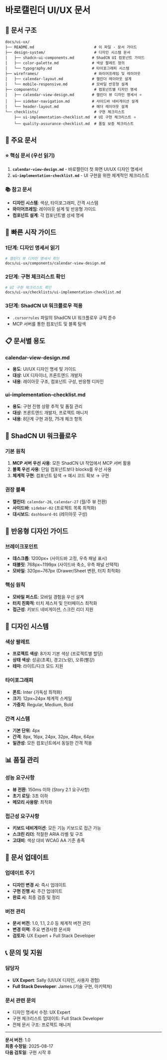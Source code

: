 # 바로캘린더 UI/UX 문서

## 📁 문서 구조

```
docs/ui-ux/
├── README.md                           # 이 파일 - 문서 가이드
├── design-system/                      # 디자인 시스템 문서
│   ├── shadcn-ui-components.md        # ShadCN UI 컴포넌트 가이드
│   ├── color-palette.md               # 색상 팔레트 정의
│   └── typography.md                  # 타이포그래피 시스템
├── wireframes/                         # 와이어프레임 및 레이아웃
│   ├── calendar-layout.md             # 캘린더 레이아웃 설계
│   └── mobile-responsive.md           # 모바일 반응형 설계
├── components/                         # 컴포넌트별 디자인 명세
│   ├── calendar-view-design.md        # 캘린더 뷰 디자인 명세서 ⭐
│   ├── sidebar-navigation.md          # 사이드바 네비게이션 설계
│   └── header-layout.md               # 헤더 레이아웃 설계
└── checklists/                         # 구현 체크리스트
    ├── ui-implementation-checklist.md  # UI 구현 체크리스트 ⭐
    └── quality-assurance-checklist.md  # 품질 보증 체크리스트
```

## 🎯 주요 문서

### ⭐ **핵심 문서 (우선 읽기)**
1. **`calendar-view-design.md`** - 바로캘린더 첫 화면 UI/UX 디자인 명세서
2. **`ui-implementation-checklist.md`** - UI 구현을 위한 체계적인 체크리스트

### 📚 **참고 문서**
- **디자인 시스템**: 색상, 타이포그래피, 간격 시스템
- **와이어프레임**: 레이아웃 설계 및 반응형 가이드
- **컴포넌트 설계**: 각 컴포넌트별 상세 명세

## 🚀 **빠른 시작 가이드**

### 1단계: 디자인 명세서 읽기
```bash
# 캘린더 뷰 디자인 명세서 확인
docs/ui-ux/components/calendar-view-design.md
```

### 2단계: 구현 체크리스트 확인
```bash
# UI 구현 체크리스트 확인
docs/ui-ux/checklists/ui-implementation-checklist.md
```

### 3단계: ShadCN UI 워크플로우 적용
- `.cursorrules` 파일의 ShadCN UI 워크플로우 규칙 준수
- MCP 서버를 통한 컴포넌트 및 블록 탐색

## 📋 **문서별 용도**

### **calendar-view-design.md**
- **용도**: UI/UX 디자인 명세 및 가이드
- **대상**: UX 디자이너, 프론트엔드 개발자
- **내용**: 레이아웃 구조, 컴포넌트 구성, 반응형 디자인

### **ui-implementation-checklist.md**
- **용도**: 구현 진행 상황 추적 및 품질 관리
- **대상**: 프론트엔드 개발자, 프로젝트 매니저
- **내용**: 8단계 구현 과정, 75개 체크 항목

## 🔧 **ShadCN UI 워크플로우**

### **기본 원칙**
1. **MCP 서버 우선 사용**: 모든 ShadCN UI 작업에서 MCP 서버 활용
2. **블록 우선 사용**: 단일 컴포넌트보다 blocks를 우선 사용
3. **체계적 구현**: 컴포넌트 탐색 → 예시 코드 확보 → 구현

### **권장 블록**
- **캘린더**: `calendar-26`, `calendar-27` (월/주 뷰 전환)
- **사이드바**: `sidebar-02` (프로젝트 목록 최적화)
- **대시보드**: `dashboard-01` (레이아웃 구성)

## 📱 **반응형 디자인 가이드**

### **브레이크포인트**
- **데스크톱**: 1200px+ (사이드바 고정, 우측 패널 표시)
- **태블릿**: 768px~1199px (사이드바 축소, 우측 패널 선택적)
- **모바일**: 320px~767px (Drawer/Sheet 변환, 터치 최적화)

### **핵심 원칙**
- **모바일 퍼스트**: 모바일 경험을 우선 설계
- **터치 친화적**: 터치 제스처 및 인터페이스 최적화
- **접근성**: 키보드 네비게이션, 스크린 리더 지원

## 🎨 **디자인 시스템**

### **색상 팔레트**
- **프로젝트 색상**: 8가지 기본 색상 (프로젝트별 할당)
- **상태 색상**: 성공(초록), 경고(노랑), 오류(빨강)
- **테마**: 라이트/다크 모드 지원

### **타이포그래피**
- **폰트**: Inter (가독성 최적화)
- **크기**: 12px~24px 체계적 스케일
- **가중치**: Regular, Medium, Bold

### **간격 시스템**
- **기본 단위**: 4px
- **간격**: 8px, 16px, 24px, 32px, 48px, 64px
- **일관성**: 모든 컴포넌트에서 동일한 간격 적용

## 📊 **품질 관리**

### **성능 요구사항**
- **뷰 전환**: 150ms 이하 (Story 2.1 요구사항)
- **초기 로딩**: 3초 이하
- **메모리 사용량**: 최적화

### **접근성 요구사항**
- **키보드 네비게이션**: 모든 기능 키보드로 접근 가능
- **스크린 리더**: 적절한 ARIA 라벨 및 구조
- **고대비**: 색상 대비 WCAG AA 기준 충족

## 🔄 **문서 업데이트**

### **업데이트 주기**
- **디자인 변경 시**: 즉시 업데이트
- **구현 진행 시**: 주간 업데이트
- **완료 시**: 최종 검증 및 정리

### **버전 관리**
- **문서 버전**: 1.0, 1.1, 2.0 등 체계적 버전 관리
- **변경 이력**: 주요 변경사항 문서화
- **검토자**: UX Expert + Full Stack Developer

## 📞 **문의 및 지원**

### **담당자**
- **UX Expert**: Sally (UI/UX 디자인, 사용자 경험)
- **Full Stack Developer**: James (기술 구현, 아키텍처)

### **문서 관련 문의**
- 디자인 명세서 수정: UX Expert
- 구현 체크리스트 업데이트: Full Stack Developer
- 전체 문서 구조: 프로젝트 매니저

---

**문서 버전**: 1.0  
**최종 수정일**: 2025-08-17  
**다음 검토일**: 구현 시작 후
